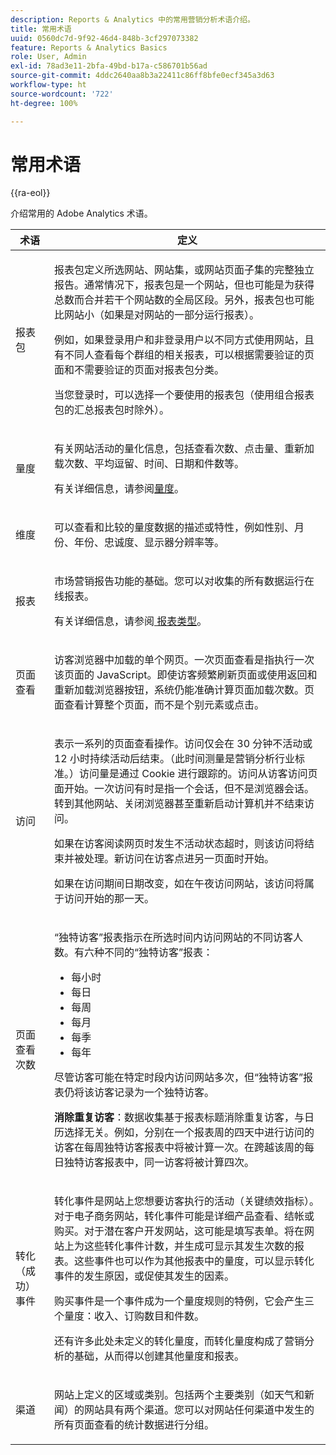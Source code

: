 ```yaml
---
description: Reports & Analytics 中的常用营销分析术语介绍。
title: 常用术语
uuid: 0560dc7d-9f92-46d4-848b-3cf297073382
feature: Reports & Analytics Basics
role: User, Admin
exl-id: 78ad3e11-2bfa-49bd-b17a-c586701b56ad
source-git-commit: 4ddc2640aa8b3a22411c86ff8bfe0ecf345a3d63
workflow-type: ht
source-wordcount: '722'
ht-degree: 100%

---
```


# 常用术语

{{ra-eol}}

介绍常用的 Adobe Analytics 术语。

<table id="table_58F5D292485F45F9902B372E4E1E3103"> 
 <thead> 
  <tr> 
   <th colname="col1" class="entry"> 术语 </th> 
   <th colname="col2" class="entry"> 定义 </th> 
  </tr> 
 </thead>
 <tbody> 
  <tr> 
   <td colname="col1"> <p> 报表包 </p> </td> 
   <td colname="col2"> <p>报表包定义所选网站、网站集，或网站页面子集的完整独立报告。通常情况下，报表包是一个网站，但也可能是为获得总数而合并若干个网站数的全局区段。另外，报表包也可能比网站小（如果是对网站的一部分运行报表）。 </p> <p>例如，如果登录用户和非登录用户以不同方式使用网站，且有不同人查看每个群组的相关报表，可以根据需要验证的页面和不需要验证的页面对报表包分类。 </p> <p>当您登录时，可以选择一个要使用的报表包（使用组合报表包的汇总报表包时除外）。 </p> </td> 
  </tr> 
  <tr> 
   <td> <p>量度 </p> </td> 
   <td> <p>有关网站活动的量化信息，包括查看次数、点击量、重新加载次数、平均逗留、时间、日期和件数等。 </p> <p>有关详细信息，请参阅<a href="/help/analyze/reports-analytics/metrics.md">量度</a>。 </p> </td> 
  </tr> 
  <tr> 
   <td> <p> 维度 </p> </td> 
   <td> <p>可以查看和比较的量度数据的描述或特性，例如性别、月份、年份、忠诚度、显示器分辨率等。 </p> </td> 
  </tr> 
  <tr> 
   <td> <p> 报表 </p> </td> 
   <td> <p>市场营销报告功能的基础。您可以对收集的所有数据运行在线报表。 </p> <p>有关详细信息，请参阅<a href="/help/analyze/reports-analytics/reports.md"> 报表类型</a>。 </p> </td> 
  </tr> 
  <tr> 
   <td> <p> 页面查看 </p> </td> 
   <td> <p>访客浏览器中加载的单个网页。一次页面查看是指执行一次该页面的 JavaScript。即使访客频繁刷新页面或使用<span class="uicontrol">返回</span>和<span class="uicontrol">重新加载</span>浏览器按钮，系统仍能准确计算页面加载次数。页面查看计算整个页面，而不是个别元素或点击。 </p> </td> 
  </tr> 
  <tr> 
   <td> <p>访问 </p> </td> 
   <td> <p>表示一系列的页面查看操作。访问仅会在 30 分钟不活动或 12 小时持续活动后结束。（此时间测量是营销分析行业标准。）访问量是通过 Cookie 进行跟踪的。访问从访客访问页面开始。一次访问有时是指一个<span class="term">会话</span>，但不是浏览器会话。转到其他网站、关闭浏览器甚至重新启动计算机并不结束访问。 </p> <p> 如果在访客阅读网页时发生不活动状态超时，则该访问将结束并被处理。新访问在访客点进另一页面时开始。 </p> <p>如果在访问期间日期改变，如在午夜访问网站，该访问将属于访问开始的那一天。 </p> </td> 
  </tr> 
  <tr> 
   <td> <p> 页面查看次数 </p> </td> 
   <td> <p>“独特访客”报表指示在所选时间内访问网站的不同访客人数。有六种不同的“独特访客”报表： </p> 
    <ul id="ul_863B8DE8B9E74DE4A93C2C2931EEFB6D"> 
     <li id="li_21C835B71EF64B4DA821B674416C8B85">每小时 </li> 
     <li id="li_36A498AE7D7A455C8DEB3AA0F025B597">每日 </li> 
     <li id="li_30F26F8DAC664E1FA823B7BDDB7B0F8B">每周 </li> 
     <li id="li_09263F6B1E114A8DB477793B560A0417">每月 </li> 
     <li id="li_A0B2CA3D44564045B02B55AF6E392F76">每季 </li> 
     <li id="li_296BC5B02921460690F35128B1192800">每年 </li> 
    </ul> <p>尽管访客可能在特定时段内访问网站多次，但“独特访客”报表仍将该访客记录为一个独特访客。 </p> <p> <b>消除重复访客</b>：数据收集基于报表标题消除重复访客，与日历选择无关。例如，分别在一个报表周的四天中进行访问的访客在<span class="wintitle">每周独特访客报表</span>中将被计算一次。在跨越该周的<span class="wintitle">每日独特访客报表</span>中，同一访客将被计算四次。 </p> </td> 
  </tr> 
  <tr> 
   <td> <p>转化（成功）事件 </p> </td> 
   <td> <p>转化事件是网站上您想要访客执行的活动（关键绩效指标）。对于电子商务网站，转化事件可能是详细产品查看、结帐或购买。对于潜在客户开发网站，这可能是填写表单。将在网站上为这些转化事件计数，并生成可显示其发生次数的报表。这些事件也可以作为其他报表中的量度，可以显示转化事件的发生原因，或促使其发生的因素。 </p> <p>购买事件是一个事件成为一个量度规则的特例，它会产生三个量度：收入、订购数目和件数。 </p> <p>还有许多此处未定义的转化量度，而转化量度构成了营销分析的基础，从而得以创建其他量度和报表。 </p> </td> 
  </tr> 
  <tr> 
   <td> <p>渠道 </p> </td> 
   <td> <p> 网站上定义的区域或类别。包括两个主要类别（如<span class="term">天气</span>和<span class="term">新闻</span>）的网站具有两个渠道。您可以对网站任何渠道中发生的所有页面查看的统计数据进行分组。 </p> </td> 
  </tr> 
 </tbody> 
</table>
